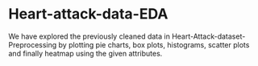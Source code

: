 # Heart-attack-data-EDA
We have explored the previously cleaned data in Heart-Attack-dataset-Preprocessing by plotting pie charts, box plots, histograms, scatter plots and finally heatmap using the given attributes.
